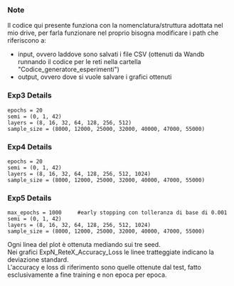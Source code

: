 ### Note
Il codice qui presente funziona con la nomenclatura/struttura adottata nel mio drive, per farla funzionare nel proprio bisogna modificare i path che riferiscono a:
- input, ovvero laddove sono salvati i file CSV (ottenuti da Wandb runnando il codice per le reti nella cartella "Codice_generatore_esperimenti") 
- output, ovvero dove si vuole salvare i grafici ottenuti

### Exp3 Details
    epochs = 20
    semi = (0, 1, 42)
    layers = (8, 16, 32, 64, 128, 256, 512)
    sample_size = (8000, 12000, 25000, 32000, 40000, 47000, 55000)

### Exp4 Details
    epochs = 20
    semi = (0, 1, 42)
    layers = (8, 16, 32, 64, 128, 256, 512, 1024)
    sample_size = (8000, 12000, 25000, 32000, 40000, 47000, 55000)

### Exp5 Details
    max_epochs = 1000     #early stopping con tolleranza di base di 0.001
    semi = (0, 1, 42)
    layers = (8, 16, 32, 64, 128, 256, 512, 1024)
    sample_size = (8000, 12000, 25000, 32000, 40000, 47000, 55000)

Ogni linea del plot è ottenuta mediando sui tre seed. <br> 
Nei grafici ExpN_ReteX_Accuracy_Loss le linee tratteggiate indicano la deviazione standard. <br>
L'accuracy e loss di riferimento sono quelle ottenute dal test, fatto esclusivamente a fine training e non epoca per epoca.
